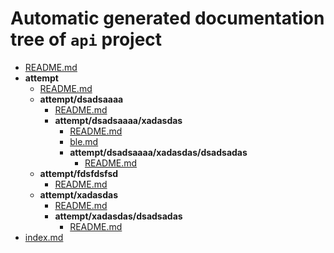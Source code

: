 # Automatic generated documentation tree of `api` project 
   - [README.md](README.md)
   - __attempt__
     - [README.md](attempt/README.md)
     - __attempt/dsadsaaaa__
       - [README.md](attempt/dsadsaaaa/README.md)
       - __attempt/dsadsaaaa/xadasdas__
         - [README.md](attempt/dsadsaaaa/xadasdas/README.md)
         - [ble.md](attempt/dsadsaaaa/xadasdas/ble.md)
         - __attempt/dsadsaaaa/xadasdas/dsadsadas__
           - [README.md](attempt/dsadsaaaa/xadasdas/dsadsadas/README.md)
     - __attempt/fdsfdsfsd__
       - [README.md](attempt/fdsfdsfsd/README.md)
     - __attempt/xadasdas__
       - [README.md](attempt/xadasdas/README.md)
       - __attempt/xadasdas/dsadsadas__
         - [README.md](attempt/xadasdas/dsadsadas/README.md)
   - [index.md](index.md)
